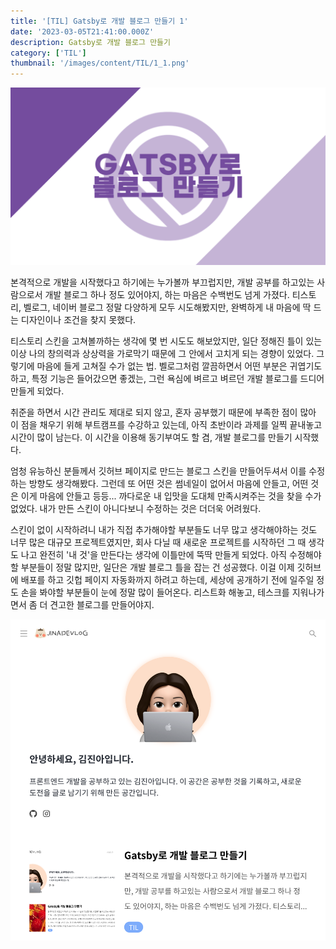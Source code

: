 ```yaml
---
title: '[TIL] Gatsby로 개발 블로그 만들기 1'
date: '2023-03-05T21:41:00.000Z'
description: Gatsby로 개발 블로그 만들기
category: ['TIL']
thumbnail: '/images/content/TIL/1_1.png'
---
```


![Thumbnail](./1.png)

본격적으로 개발을 시작했다고 하기에는 누가볼까 부끄럽지만, 개발 공부를 하고있는 사람으로서 개발 블로그 하나 정도 있어야지, 하는 마음은 수백번도 넘게 가졌다. 티스토리, 벨로그, 네이버 블로그 정말 다양하게 모두 시도해봤지만, 완벽하게 내 마음에 딱 드는 디자인이나 조건을 찾지 못했다.

티스토리 스킨을 고쳐볼까하는 생각에 몇 번 시도도 해보았지만, 일단 정해진 틀이 있는 이상 나의 창의력과 상상력을 가로막기 때문에 그 안에서 고치게 되는 경향이 있었다. 그렇기에 마음에 들게 고쳐질 수가 없는 법. 벨로그처럼 깔끔하면서 어떤 부분은 귀엽기도 하고, 특정 기능은 들어갔으면 좋겠는, 그런 욕심에 벼르고 벼르던 개발 블로그를 드디어 만들게 되었다.

취준을 하면서 시간 관리도 제대로 되지 않고, 혼자 공부했기 때문에 부족한 점이 많아 이 점을 채우기 위해 부트캠프를 수강하고 있는데, 아직 초반이라 과제를 일찍 끝내놓고 시간이 많이 남는다. 이 시간을 이용해 동기부여도 할 겸, 개발 블로그를 만들기 시작했다.

엄청 유능하신 분들께서 깃허브 페이지로 만드는 블로그 스킨을 만들어두셔서 이를 수정하는 방향도 생각해봤다. 그런데 또 어떤 것은 썸네일이 없어서 마음에 안들고, 어떤 것은 이게 마음에 안들고 등등... 까다로운 내 입맛을 도대체 만족시켜주는 것을 찾을 수가 없었다. 내가 만든 스킨이 아니다보니 수정하는 것은 더더욱 어려웠다.

스킨이 없이 시작하려니 내가 직접 추가해야할 부분들도 너무 많고 생각해야하는 것도 너무 많은 대규모 프로젝트였지만, 회사 다닐 때 새로운 프로젝트를 시작하던 그 때 생각도 나고 완전히 '내 것'을 만든다는 생각에 이틀만에 뚝딱 만들게 되었다. 아직 수정해야할 부분들이 정말 많지만, 일단은 개발 블로그 틀을 잡는 건 성공했다. 이걸 이제 깃허브에 배포를 하고 깃헙 페이지 자동화까지 하려고 하는데, 세상에 공개하기 전에 일주일 정도 손을 봐야할 부분들이 눈에 정말 많이 들어온다. 리스트화 해놓고, 테스크를 지워나가면서 좀 더 견고한 블로그를 만들어야지.

![Blog Image](./2.png)
